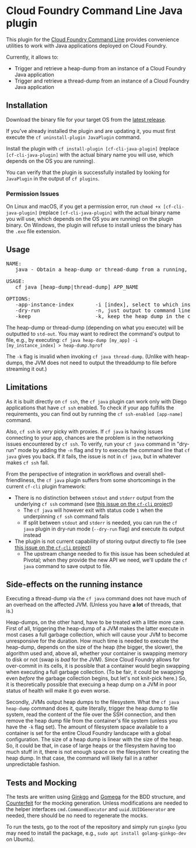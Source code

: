 # Cloud Foundry Command Line Java plugin

This plugin for the [Cloud Foundry Command Line](https://github.com/cloudfoundry/cli) provides convenience utilities to work with Java applications deployed on Cloud Foundry.

Currently, it allows to:
* Trigger and retrieve a heap-dump from an instance of a Cloud Foundry Java application
* Trigger and retrieve a thread-dump from an instance of a Cloud Foundry Java application

## Installation

Download the binary file for your target OS from the [latest release](https://github.com/SAP/cf-cli-java-plugin/releases/latest).

If you've already installed the plugin and are updating it, you must first execute the `cf uninstall-plugin JavaPlugin` command.

Install the plugin with `cf install-plugin [cf-cli-java-plugin]` (replace `[cf-cli-java-plugin]` with the actual binary name you will use, which depends on the OS you are running).

You can verify that the plugin is successfully installed by looking for `JavaPlugin` in the output of `cf plugins`.

### Permission Issues

On Linux and macOS, if you get a permission error, run `chmod +x [cf-cli-java-plugin]` (replace `[cf-cli-java-plugin]` with the actual binary name you will use, which depends on the OS you are running) on the plugin binary.
On Windows, the plugin will refuse to install unless the binary has the `.exe` file extension.

## Usage

<pre>
NAME:
   java - Obtain a heap-dump or thread-dump from a running, Diego-enabled, SSH-enabled Java application

USAGE:
   cf java [heap-dump|thread-dump] APP_NAME

OPTIONS:
   -app-instance-index       -i [index], select to which instance of the app to connect
   -dry-run                  -n, just output to command line what would be executed
   -keep                     -k, keep the heap dump in the container; by default the heap dump will be deleted from the container's filesystem after been downloaded
</pre>

The heap-dump or thread-dump (depending on what you execute) will be outputted to `std-out`.
You may want to redirect the command's output to file, e.g., by executing:
`cf java heap-dump [my_app] -i [my_instance_index] > heap-dump.hprof`

The `-k` flag is invalid when invoking `cf java thread-dump`.
(Unlike with heap-dumps, the JVM does not need to output the threaddump to file before streaming it out.)

## Limitations

As it is built directly on `cf ssh`, the `cf java` plugin can work only with Diego applications that have `cf ssh` enabled.
To check if your app fulfills the requirements, you can find out by running the `cf ssh-enabled [app-name]` command.

Also, `cf ssh` is *very* picky with proxies.
If `cf java` is having issues connecting to your app, chances are the problem is in the networking issues encountered by `cf ssh`.
To verify, run your `cf java` command in "dry-run" mode by adding the `-n` flag and try to execute the command line that `cf java` gives you back.
If it fails, the issue is not in `cf java`, but in whatever makes `cf ssh` fail.

From the perspective of integration in workflows and overall shell-friendliness, the `cf java` plugin suffers from some shortcomings in the current `cf-cli` plugin framework:
* There is no distinction between `stdout` and `stderr` output from the underlying `cf ssh` command (see [this issue on the `cf-cli` project](https://github.com/cloudfoundry/cli/issues/1074))
  * The `cf java` will however exit with status code `1` when the underpinning `cf ssh` command fails
  * If split between `stdout` and `stderr` is needed, you can run the `cf java` plugin in dry-run mode (`--dry-run` flag) and execute its output instead
* The plugin is not current capability of storing output directly to file (see [this issue on the `cf-cli` project](https://github.com/cloudfoundry/cli/issues/1069))
  * The upstream change needed to fix this issue has been scheduled at Pivotal; when they provide the new API we need, we'll update the `cf java` command to save output to file.

## Side-effects on the running instance

Executing a thread-dump via the `cf java` command does not have much of an overhead on the affected JVM.
(Unless you have **a lot** of threads, that is.)

Heap-dumps, on the other hand, have to be treated with a little more care.
First of all, triggering the heap-dump of a JVM makes the latter execute in most cases a full garbage collection, which will cause your JVM to become unresponsive for the duration.
How much time is needed to execute the heap-dump, depends on the size of the heap (the bigger, the slower), the algorithm used and, above all, whether your container is swapping memory to disk or not (swap is *bad* for the JVM).
Since Cloud Foundry allows for over-commit in its cells, it is possible that a container would begin swapping when executing a full garbage collection.
(To be fair, it could be swapping even *before* the garbage collection begins, but let's not knit-pick here.)
So, it is theoretically possible that execuing a heap dump on a JVM in poor status of health will make it go even worse.

Secondly, JVMs output heap dumps to the filesystem.
What the `cf java heap-dump` command does it, quite literally, trigger the heap dump to file system, read the content of the file over the SSH connection, and then remove the heap dump file from the container's file system (unless you have the `-k` flag set).
The amount of filesystem space available to a container is set for the entire Cloud Foundry landscape with a global configuration.
The size of a heap dump is linear with the size of the heap.
So, it could be that, in case of large heaps or the filesystem having too much stuff in it, there is not enough space on the filesystem for creating the heap dump.
In that case, the command will likely fail in a rather unpredictable fashion.

## Tests and Mocking

The tests are written using [Ginkgo](https://onsi.github.io/ginkgo/) and [Gomega](https://onsi.github.io/gomega/) for the BDD structure, and [Counterfeit](https://github.com/maxbrunsfeld/counterfeiter) for the mocking generation.
Unless modifications are needed to the helper interfaces `cmd.CommandExecutor` and `uuid.UUIDGenerator` are needed, there should be no need to regenerate the mocks.

To run the tests, go to the root of the repository and simply run `gingko` (you may need to install the package, e.g., `sudo apt install golang-ginkgo-dev` on Ubuntu).
